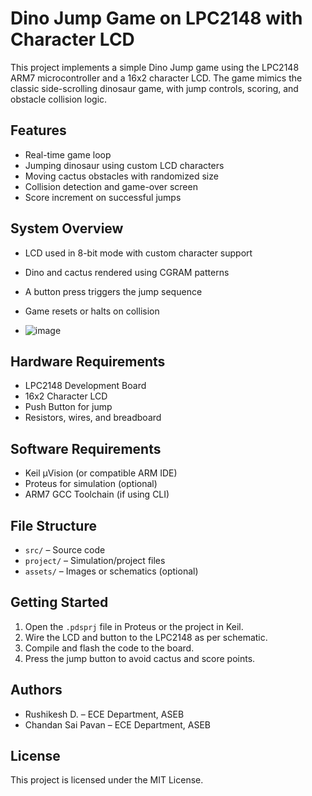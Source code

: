 # Dino Jump Game on LPC2148 with Character LCD

This project implements a simple Dino Jump game using the LPC2148 ARM7 microcontroller and a 16x2 character LCD. The game mimics the classic side-scrolling dinosaur game, with jump controls, scoring, and obstacle collision logic.

## Features

- Real-time game loop
- Jumping dinosaur using custom LCD characters
- Moving cactus obstacles with randomized size
- Collision detection and game-over screen
- Score increment on successful jumps

## System Overview

- LCD used in 8-bit mode with custom character support
- Dino and cactus rendered using CGRAM patterns
- A button press triggers the jump sequence
- Game resets or halts on collision

- ![image](https://github.com/user-attachments/assets/9a4477d0-7c5a-468c-b357-c3f706511eee)


## Hardware Requirements

- LPC2148 Development Board
- 16x2 Character LCD
- Push Button for jump
- Resistors, wires, and breadboard

## Software Requirements

- Keil µVision (or compatible ARM IDE)
- Proteus for simulation (optional)
- ARM7 GCC Toolchain (if using CLI)

## File Structure

- `src/` – Source code
- `project/` – Simulation/project files
- `assets/` – Images or schematics (optional)

## Getting Started

1. Open the `.pdsprj` file in Proteus or the project in Keil.
2. Wire the LCD and button to the LPC2148 as per schematic.
3. Compile and flash the code to the board.
4. Press the jump button to avoid cactus and score points.

## Authors

- Rushikesh D. – ECE Department, ASEB
- Chandan Sai Pavan – ECE Department, ASEB

## License

This project is licensed under the MIT License.

